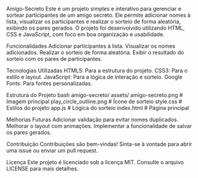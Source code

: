 Amigo-Secreto
Este é um projeto simples e interativo para gerenciar e sortear participantes de um amigo secreto. Ele permite adicionar nomes à lista, visualizar os participantes e realizar o sorteio de forma aleatória, exibindo os pares gerados.  O projeto foi desenvolvido utilizando HTML, CSS e JavaScript, com foco em boa organização e usabilidade.

Funcionalidades
Adicionar participantes à lista.
Visualizar os nomes adicionados.
Realizar o sorteio de forma aleatória.
Exibir o resultado do sorteio com os pares de participantes.

Tecnologias Utilizadas
HTML5: Para a estrutura do projeto.
CSS3: Para o estilo e layout.
JavaScript: Para a lógica de interação e sorteio.
Google Fonts: Para fontes personalizadas.


Estrutura do Projeto
bash
amigo-secreto/
 assets/
amigo-secreto.png      # Imagem principal
 play_circle_outline.png # Ícone de sorteio
style.css                  # Estilos do projeto
app.js                     # Lógica do sorteio
 index.html                 # Página principal

Melhorias Futuras
Adicionar validação para evitar nomes duplicados.
Melhorar o layout com animações.
Implementar a funcionalidade de salvar os pares gerados.

Contribuição
Contribuições são bem-vindas! Sinta-se à vontade para abrir uma issue ou enviar um pull request.

Licença
Este projeto é licenciado sob a licença MIT. Consulte o arquivo LICENSE para mais detalhes.


 
